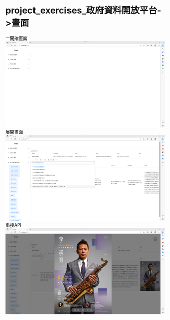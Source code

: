 # project_exercises_政府資料開放平台->畫面
一開始畫面
![image](https://github.com/LifanC/project_exercises_document/blob/master/1開始G.png)
展開畫面
![image](https://github.com/LifanC/project_exercises_document/blob/master/2展開G.png)
串接API
![image](https://github.com/LifanC/project_exercises_document/blob/master/3展開G.png)

